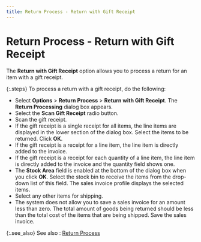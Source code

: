 ```yaml
---
title: Return Process - Return with Gift Receipt
---
```


# Return Process - Return with Gift Receipt


The **Return with Gift Receipt**  option allows you to process a return for an item with a gift receipt.


{:.steps}
To process a return with a gift receipt,  do the following:

- Select **Options**  > **Return Process** > **Return with Gift Receipt**. The **Return Processing** dialog box appears.
- Select the **Scan Gift Receipt** radio button.
- Scan the gift receipt.
- If the gift receipt  is a single receipt for all items, the line items are displayed in the  lower section of the dialog box. Select the items to be returned. Click  **OK**.
- If the gift receipt  is a receipt for a line item, the line item is directly added to the invoice.
- If the gift receipt  is a receipt for each quantity of a line item, the line item is directly  added to the invoice and the quantity field shows one.
- The **Stock 
 Area** field is enabled at the bottom of the dialog box when you  click **OK**. Select the stock bin  to receive the items from the drop-down list of this field. The sales  invoice profile displays the selected items.
- Select any other  items for shipping.
- The system does  not allow you to save a sales invoice for an amount less than zero. The  total amount of goods being returned should be less than the total cost  of the items that are being shipped. Save the sales invoice.



{:.see_also}
See also
: [Return  Process]({{site.sp_baseurl}}/sales-docs/docs-profile/options/ret-proc/return_process_common_browser_options_sales_docs_contents_sal.html)
